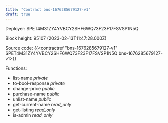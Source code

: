 ```yaml
---
title: "Contract bns-1676285679127-v1"
draft: true
---
```

Deployer: SPET4M31ZY4YVBCY2SHF6WQ73F23F17FSVSP1N5Q


 



Block height: 95107 (2023-02-13T11:47:28.000Z)

Source code: {{<contractref "bns-1676285679127-v1" SPET4M31ZY4YVBCY2SHF6WQ73F23F17FSVSP1N5Q bns-1676285679127-v1>}}

Functions:

* list-name _private_
* to-bool-response _private_
* change-price _public_
* purchase-name _public_
* unlist-name _public_
* get-current-name _read_only_
* get-listing _read_only_
* is-admin _read_only_
